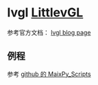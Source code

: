 lvgl [LittlevGL](https://littlevgl.com/)
===========


参考官方文档： [lvgl blog page](https://blog.littlevgl.com/2019-02-20/micropython-bindings)



## 例程

参考 [github 的 MaixPy_Scripts](https://github.com/sipeed/MaixPy_scripts/tree/master/application/lvgl)



